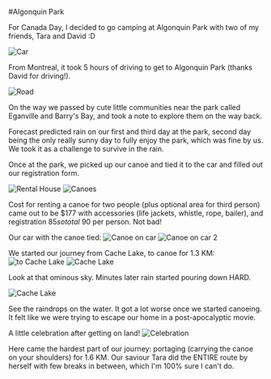 #Algonquin Park

For Canada Day, I decided to go camping at Algonquin Park with two of my friends, Tara and David :D

![Car](../images/blog/algonquin_park/1.jpg "Car")

From Montreal, it took 5 hours of driving to get to Algonquin Park (thanks David for driving!). 

![Road](../images/blog/algonquin_park/2.jpg "Road")

On the way we passed by cute little communities near the park called Eganville and Barry's Bay, and took a note to explore them on the way back.

Forecast predicted rain on our first and third day at the park, second day being the only really sunny day to fully enjoy the park, which was fine by us. We took it as a challenge to survive in the rain.

Once at the park, we picked up our canoe and tied it to the car and filled out our registration form. 

![Rental House](../images/blog/algonquin_park/4.jpg "Rental House")
![Canoes](../images/blog/algonquin_park/3.jpg "Canoes")

Cost for renting a canoe for two people (plus optional area for third person) came out to be $177 with accessories (life jackets, whistle, rope, bailer), and registration $85 so total ~$90 per person. Not bad!

Our car with the canoe tied:
![Canoe on car](../images/blog/algonquin_park/5.jpg "Canoe on car")
![Canoe on car 2](../images/blog/algonquin_park/6.jpg "Canoe on car 2")

We started our journey from Cache Lake, to canoe for 1.3 KM:
![to Cache Lake](../images/blog/algonquin_park/to_cache_lake.PNG "To Cache Lake")
![Cache Lake](../images/blog/algonquin_park/7.jpg "Cache Lake")

Look at that ominous sky. Minutes later rain started pouring down HARD.

![Cache Lake](../images/blog/algonquin_park/9.jpg "Cache Lake")

See the raindrops on the water. It got a lot worse once we started canoeing. It felt like we were trying to escape our home in a post-apocalyptic movie.

A little celebration after getting on land!
![Celebration](../images/blog/algonquin_park/12.jpg "Celebration")

Here came the hardest part of our journey: portaging (carrying the canoe on your shoulders) for 1.6 KM. Our saviour Tara did the ENTIRE route by herself with few breaks in between, which I'm 100% sure I can't do.

